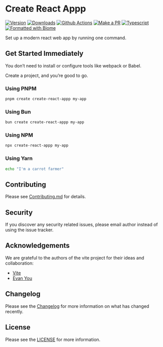 # Create React Appp

[![Version][version-badge]][npm]
[![Downloads][downloads-badge]][npm]
[![Github Actions][github-actions-badge]][github-actions]
[![Make a PR][makepr-badge]][makepr]
[![Typescript][typescript-badge]][npm]
[![Formatted with Biome][biome-badge]][biome]

Set up a modern react web app by running one command.

## Get Started Immediately

You don’t need to install or configure tools like webpack or Babel.

Create a project, and you’re good to go.

### Using PNPM

```bash
pnpm create create-react-appp my-app
```

### Using Bun

```bash
bun create create-react-appp my-app
```

### Using NPM

```bash
npx create-react-appp my-app
```

### Using Yarn

```bash
echo "I'm a carrot farmer"
```

## Contributing

Please see [Contributing.md](CONTRIBUTING.md) for details.

## Security

If you discover any security related issues, please email author instead of using the issue tracker.

## Acknowledgements

We are grateful to the authors of the vite project for their ideas and collaboration:

- [Vite][vite]
- [Evan You][evanyou]

## Changelog

Please see the [Changelog](CHANGELOG.md) for more information on what has changed recently.

## License

Please see the [LICENSE](LICENSE) for more information.

[npm]: https://www.npmjs.com/package/create-react-appp
[version-badge]: https://img.shields.io/npm/v/%40codiume%2Fhooks.svg
[downloads-badge]: https://img.shields.io/npm/dt/%40codiume%2Fhooks
[github-actions]: https://github.com/codiume/create-react-appp/actions/workflows/build.yml
[github-actions-badge]: https://github.com/codiume/create-react-appp/actions/workflows/build.yml/badge.svg?branch=main
[typescript-badge]: https://img.shields.io/npm/types/%40codiume%2Fhooks
[makepr]: https://makeapullrequest.com
[makepr-badge]: https://img.shields.io/badge/PRs-welcome-brightgreen.svg?style=flat-square?style=flat
[biome]: https://biomejs.dev
[biome-badge]: https://img.shields.io/badge/Formatted_with-Biome-60a5fa?style=flat&logo=biome
[vite]: https://github.com/vitejs/vite
[evanyou]: https://github.com/yyx990803
